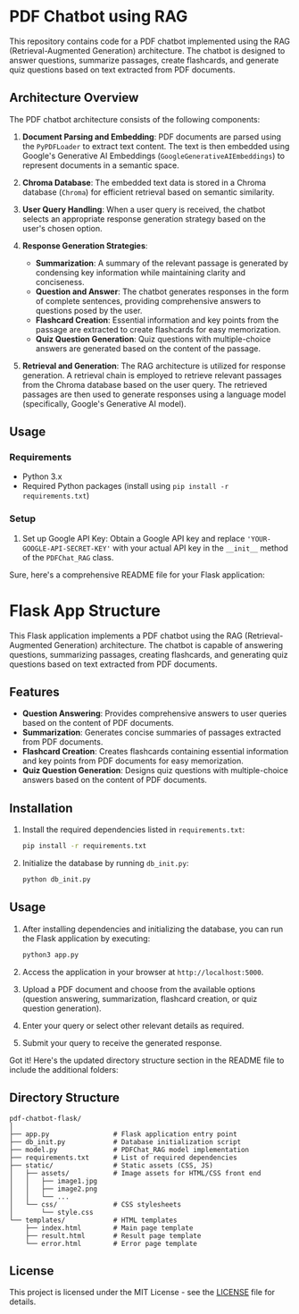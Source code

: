 # PDF Chatbot using RAG

This repository contains code for a PDF chatbot implemented using the RAG (Retrieval-Augmented Generation) architecture. The chatbot is designed to answer questions, summarize passages, create flashcards, and generate quiz questions based on text extracted from PDF documents.

## Architecture Overview

The PDF chatbot architecture consists of the following components:

1. **Document Parsing and Embedding**: PDF documents are parsed using the `PyPDFLoader` to extract text content. The text is then embedded using Google's Generative AI Embeddings (`GoogleGenerativeAIEmbeddings`) to represent documents in a semantic space.

2. **Chroma Database**: The embedded text data is stored in a Chroma database (`Chroma`) for efficient retrieval based on semantic similarity.

3. **User Query Handling**: When a user query is received, the chatbot selects an appropriate response generation strategy based on the user's chosen option.

4. **Response Generation Strategies**:
    - **Summarization**: A summary of the relevant passage is generated by condensing key information while maintaining clarity and conciseness.
    - **Question and Answer**: The chatbot generates responses in the form of complete sentences, providing comprehensive answers to questions posed by the user.
    - **Flashcard Creation**: Essential information and key points from the passage are extracted to create flashcards for easy memorization.
    - **Quiz Question Generation**: Quiz questions with multiple-choice answers are generated based on the content of the passage.

5. **Retrieval and Generation**: The RAG architecture is utilized for response generation. A retrieval chain is employed to retrieve relevant passages from the Chroma database based on the user query. The retrieved passages are then used to generate responses using a language model (specifically, Google's Generative AI model).

## Usage

### Requirements
- Python 3.x
- Required Python packages (install using `pip install -r requirements.txt`)

### Setup
1. Set up Google API Key: Obtain a Google API key and replace `'YOUR-GOOGLE-API-SECRET-KEY'` with your actual API key in the `__init__` method of the `PDFChat_RAG` class.

Sure, here's a comprehensive README file for your Flask application:


# Flask App Structure

This Flask application implements a PDF chatbot using the RAG (Retrieval-Augmented Generation) architecture. The chatbot is capable of answering questions, summarizing passages, creating flashcards, and generating quiz questions based on text extracted from PDF documents.

## Features

- **Question Answering**: Provides comprehensive answers to user queries based on the content of PDF documents.
- **Summarization**: Generates concise summaries of passages extracted from PDF documents.
- **Flashcard Creation**: Creates flashcards containing essential information and key points from PDF documents for easy memorization.
- **Quiz Question Generation**: Designs quiz questions with multiple-choice answers based on the content of PDF documents.

## Installation

1. Install the required dependencies listed in `requirements.txt`:
    ```bash
    pip install -r requirements.txt
    ```

2. Initialize the database by running `db_init.py`:
    ```bash
    python db_init.py
    ```

## Usage

1. After installing dependencies and initializing the database, you can run the Flask application by executing:
    ```bash
    python3 app.py
    ```

2. Access the application in your browser at `http://localhost:5000`.

3. Upload a PDF document and choose from the available options (question answering, summarization, flashcard creation, or quiz question generation).

4. Enter your query or select other relevant details as required.

5. Submit your query to receive the generated response.

Got it! Here's the updated directory structure section in the README file to include the additional folders:

## Directory Structure

```
pdf-chatbot-flask/
│
├── app.py                # Flask application entry point
├── db_init.py            # Database initialization script
├── model.py              # PDFChat_RAG model implementation
├── requirements.txt      # List of required dependencies
├── static/               # Static assets (CSS, JS)
│   ├── assets/           # Image assets for HTML/CSS front end
│   │   ├── image1.jpg
│   │   ├── image2.png
│   │   └── ...
│   └── css/              # CSS stylesheets
│       └── style.css
└── templates/            # HTML templates
    ├── index.html        # Main page template
    ├── result.html       # Result page template
    └── error.html        # Error page template
```

## License

This project is licensed under the MIT License - see the [LICENSE](LICENSE) file for details.
```


